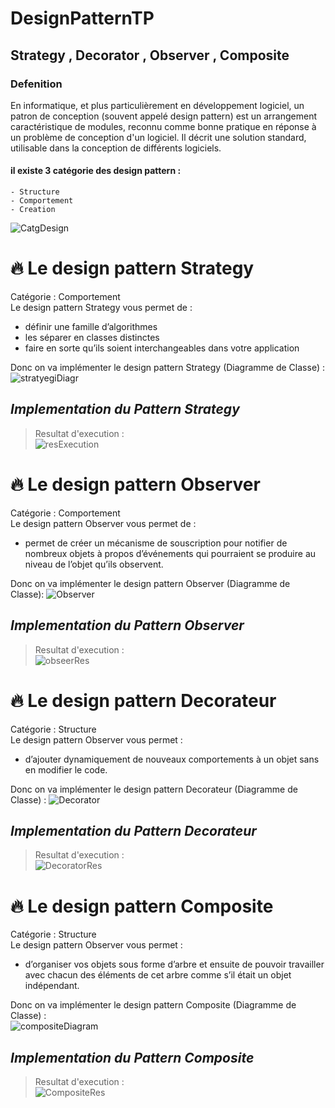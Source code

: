 # DesignPatternTP
## Strategy ,  Decorator , Observer , Composite

### Defenition
En informatique, et plus particulièrement en développement logiciel, un patron de conception (souvent appelé design pattern) est un arrangement caractéristique de modules, reconnu comme bonne pratique en réponse à un problème de conception d'un logiciel. Il décrit une solution standard, utilisable dans la conception de différents logiciels.

#### il existe 3 catégorie des design pattern : <br/> 
    - Structure 
    - Comportement
    - Creation
    

![CatgDesign](https://user-images.githubusercontent.com/62752474/137950224-da162d33-438e-4f1d-b273-bbbb55623db9.png)
    
# 🔥 **Le design pattern Strategy** <br/>
Catégorie : Comportement <br/>
Le design pattern Strategy vous permet de : 
  - définir une famille d’algorithmes
  - les séparer en classes distinctes 
  - faire en sorte qu’ils soient interchangeables dans votre application


Donc on va implémenter le design pattern Strategy (Diagramme de Classe) :
![stratyegiDiagr](https://user-images.githubusercontent.com/62752474/137943116-4957a700-9318-439d-8a5b-a64a1c265135.PNG)


## ***Implementation du Pattern Strategy***
> Resultat d'execution : <br/>
![resExecution](https://user-images.githubusercontent.com/62752474/137944210-351c51dc-8398-403b-97f0-215e1f32c436.PNG)


# 🔥 **Le design pattern Observer** <br/>
Catégorie : Comportement <br/>
Le design pattern Observer vous permet de : 
  - permet de créer un mécanisme de souscription pour notifier de nombreux objets à propos d’événements 
    qui pourraient se produire au niveau de l’objet qu’ils observent.

Donc on va implémenter le design pattern Observer (Diagramme de Classe):
![Observer](https://user-images.githubusercontent.com/62752474/137945642-a10c8bd1-a6a3-4776-87b0-b3fa6b823fe5.PNG)


## ***Implementation du Pattern Observer***
> Resultat d'execution : <br/>
![obseerRes](https://user-images.githubusercontent.com/62752474/137946259-09bf21da-6346-4cd9-a631-cacff8d0728f.PNG)

# 🔥 **Le design pattern Decorateur** <br/>
Catégorie : Structure <br/>
Le design pattern Observer vous permet : 
  - d’ajouter dynamiquement de nouveaux comportements à un objet sans en modifier le code.



Donc on va implémenter le design pattern Decorateur (Diagramme de Classe) : 
![Decorator](https://user-images.githubusercontent.com/62752474/137948280-8d00205e-4545-4dc9-a756-edd07fc17236.PNG)


## ***Implementation du Pattern Decorateur***
> Resultat d'execution : <br/>
![DecoratorRes](https://user-images.githubusercontent.com/62752474/137948604-0f2da838-289d-4164-8ea2-67ae85216977.PNG)


# 🔥 **Le design pattern Composite** <br/>
Catégorie : Structure <br/>
Le design pattern Observer vous permet  : 
  - d’organiser vos objets sous forme d’arbre et ensuite de pouvoir travailler avec chacun des éléments de cet arbre comme s’il était un objet indépendant.



Donc on va implémenter le design pattern Composite (Diagramme de Classe) : <br/>
![compositeDiagram](https://user-images.githubusercontent.com/56737917/137949190-2735e226-a475-46a0-8522-5a762c6f324a.PNG)

## ***Implementation du Pattern Composite***
> Resultat d'execution : <br/>
![CompositeRes](https://user-images.githubusercontent.com/62752474/137949434-d33d2d2b-8739-4322-ab09-ef4a63e553e1.PNG)

